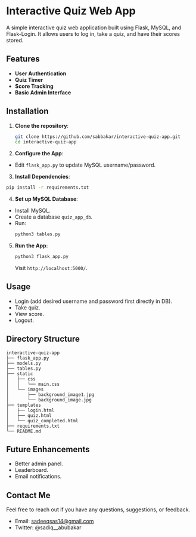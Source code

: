 # Interactive Quiz Web App

A simple interactive quiz web application built using Flask, MySQL, and Flask-Login. It allows users to log in, take a quiz, and have their scores stored.

## Features
- **User Authentication**
- **Quiz Timer**
- **Score Tracking**
- **Basic Admin Interface**

## Installation

1. **Clone the repository**:
   ```bash
   git clone https://github.com/sabbakar/interactive-quiz-app.git
   cd interactive-quiz-app
   ```
2.  **Configure the App**:
   - Edit `flask_app.py` to update MySQL username/password.

3.  **Install Dependencies**:
   ```bash
   pip install -r requirements.txt
   ```

4.  **Set up MySQL Database**:
   - Install MySQL.
   - Create a database `quiz_app_db`.
   - Run:
     ```bash
     python3 tables.py
     ```

5. **Run the App**:
   ```bash
   python3 flask_app.py
   ```

   Visit `http://localhost:5000/`.

## Usage

- Login (add desired username and password first directly in DB).
- Take quiz.
- View score.
- Logout.

## Directory Structure

```
interactive-quiz-app
├── flask_app.py
├── models.py
├── tables.py
├── static
│   ├── css
│   │   └── main.css
│   └── images
│       ├── background_image1.jpg
│       └── background_image.jpg
├── templates
│   ├── login.html
│   ├── quiz.html
│   └── quiz_completed.html
├── requirements.txt
└── README.md
```

## Future Enhancements
- Better admin panel.
- Leaderboard.
- Email notifications.

## Contact Me

Feel free to reach out if you have any questions, suggestions, or feedback.

- Email: sadeeqsas14@gmail.com
- Twitter: @sadiq__abubakar

